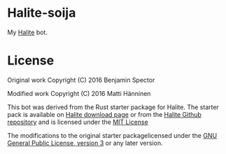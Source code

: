 Halite-soija
============

My [Halite][halite] bot.

[halite]: https://halite.io/

# License

Original work Copyright (C) 2016 Benjamin Spector

Modified work Copyright (C) 2016 Matti Hänninen

This bot was derived from the Rust starter package for Halite.  The starter
pack is available on [Halite download page][halite-download] or from the
[Halite Github repository][halite-github] and is licensed under the
[MIT License][mit]

The modifications to the original starter packagelicensed under the
[GNU General Public License, version 3][gpl3] or any later version.

[halite-download]: https://halite.io/downloads.php/

[halite-github]: https://github.com/HaliteChallenge/Halite

[mit]: https://opensource.org/licenses/mit-license.php

[gpl3]: https://opensource.org/licenses/GPL-3.0

